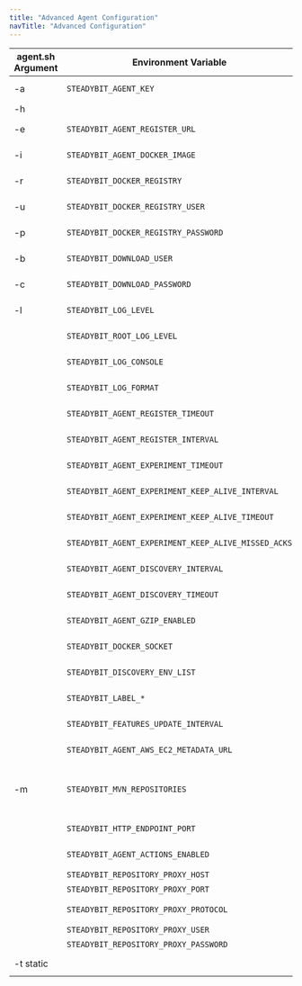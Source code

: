 ```yaml
---
title: "Advanced Agent Configuration"
navTitle: "Advanced Configuration"
---
```


| agent.sh Argument | Environment Variable                                | Description
|-------------------|-----------------------------------------------------|----------------------------------------------------------------------------------------------------------
| -a                | `STEADYBIT_AGENT_KEY`                               | The API key the agent uses <br/> **Example:** `foobar`
| -h                |                                                     | Override the hostname for the docker container to use. Useful on docker for mac
| -e                | `STEADYBIT_AGENT_REGISTER_URL`                      | The baseUrl where the agent registers. <br/> **Default:** `https://platform.steadybit.io`
| -i                | `STEADYBIT_AGENT_DOCKER_IMAGE`                      | The Agent Docker image to use. <br/> **Default:** `docker.steadybit.io/steadybit/agent:latest`
| -r                | `STEADYBIT_DOCKER_REGISTRY`                         | The Agent Docker registry to use. <br/> **Default:** `docker.steadybit.io`
| -u                | `STEADYBIT_DOCKER_REGISTRY_USER`                    | User for authenticating against the Docker Registry. <br/> **Default:** `_`
| -p                | `STEADYBIT_DOCKER_REGISTRY_PASSWORD`                | Password for authenticating against the Docker Registry. <br/> **Default:** STEADYBIT_AGENT_KEY
| -b                | `STEADYBIT_DOWNLOAD_USER`                           | The User to authenticate with the feature repository <br/> **Default:** `_`
| -c                | `STEADYBIT_DOWNLOAD_PASSWORD`                       | The Password to authenticate with the feature repository <br/> **Default:** STEADYBIT_AGENT_KEY
| -l                | `STEADYBIT_LOG_LEVEL`                               | Sets the loglevel for the com.steadybit logger <br/> **Default:** `INFO`
|                   | `STEADYBIT_ROOT_LOG_LEVEL`                          | Sets the loglevel for the root logger <br/> **Default:** `ERROR`
|                   | `STEADYBIT_LOG_CONSOLE`                             | Sets the loglevel threshold for the console logger <br/> **Default:** `ALL`
|                   | `STEADYBIT_LOG_FORMAT`                              | Sets the log format for the console logger (`json` or `text`) <br/> **Default:** `text`
|                   | `STEADYBIT_AGENT_REGISTER_TIMEOUT`                  | Timeout for the registration request. <br/> **Default:** `5s`
|                   | `STEADYBIT_AGENT_REGISTER_INTERVAL`                 | The interval how often the agent registers at the platform. <br/> **Default:** `5s`
|                   | `STEADYBIT_AGENT_EXPERIMENT_TIMEOUT`                | Timeout for the request to connect to an experiment. <br/> **Default:** `5s`
|                   | `STEADYBIT_AGENT_EXPERIMENT_KEEP_ALIVE_INTERVAL`    | Interval how often a keep alive is sent during an experiment. <br/> **Default:** `5s`
|                   | `STEADYBIT_AGENT_EXPERIMENT_KEEP_ALIVE_TIMEOUT`     | Timeout for a keep alive during an experiment <br/> **Default:** `5s`
|                   | `STEADYBIT_AGENT_EXPERIMENT_KEEP_ALIVE_MISSED_ACKS` | Max. Number of missed acknowledgements during an experiment. <br/> **Default:** `3`
|                   | `STEADYBIT_AGENT_DISCOVERY_INTERVAL`                | The interval of often the agent runs the discovery. <br/> **Default:** `30s`
|                   | `STEADYBIT_AGENT_DISCOVERY_TIMEOUT`                 | Timeout for the discovery. <br/> **Default:** `10s`
|                   | `STEADYBIT_AGENT_GZIP_ENABLED`                      | The interval of often the agent runs the discovery. <br/> **Default:** `true`
|                   | `STEADYBIT_DOCKER_SOCKET`                           | Docker Socket to connect to. <br/> **Default:** `/var/run/docker.sock`
|                   | `STEADYBIT_DISCOVERY_ENV_LIST`                      | List of environment variables to inlude in the discovery <br/> **Example:** `STEADYBIT_DISCOVERY_ENV_LIST=STAGE,REGION`
|                   | `STEADYBIT_LABEL_*`                                 | All env vars with this prefix will be added as label <br/> **Example:** `STEADYBIT_LABEL_STAGE=test`
|                   | `STEADYBIT_FEATURES_UPDATE_INTERVAL`                | Update Interval for Features <br/> **Default:** `PT6H` (6 Hours)
|                   | `STEADYBIT_AGENT_AWS_EC2_METADATA_URL`              | AWS EC2 Metadata URL <br/> **Default:** `http://169.254.169.254/latest/`
| -m                | `STEADYBIT_MVN_REPOSITORIES`                        | steadybit Maven feature repositories <br/> **Default:** `https://artifacts.steadybit.io/repository/features-public@id=steadybit-features@snapshots@snapshotsUpdate=always,https://artifacts.steadybit.io/repository/releases-public@id=steadybit-releases@snapshots@snapshotsUpdate=always,https://repo1.maven.org/maven2@id=central` |
|                   | `STEADYBIT_HTTP_ENDPOINT_PORT`                      | HTTP endpoint port for the health check url <br/> **Default:** `42999`
|                   | `STEADYBIT_AGENT_ACTIONS_ENABLED`                   | Should this agent be eligible for executing actions? <br/> **Default:** `true`
|                   | `STEADYBIT_REPOSITORY_PROXY_HOST`                   | Hostname of a proxy to access steadybit repository <br/>
|                   | `STEADYBIT_REPOSITORY_PROXY_PORT`                   | Port of a proxy to access steadybit repository <br/>
|                   | `STEADYBIT_REPOSITORY_PROXY_PROTOCOL`               | Protocol of a proxy to access steadybit repository <br/> **Default:** `http`
|                   | `STEADYBIT_REPOSITORY_PROXY_USER`                   | Username of a proxy to access steadybit repository <br/>
|                   | `STEADYBIT_REPOSITORY_PROXY_PASSWORD`               | Password of a proxy to access steadybit repository <br/>
| -t static         |                                                     | Use the static version of the agent. When using Docker please use the static version of the image: `docker.steadybit.io/steadybit/agent-static` |
